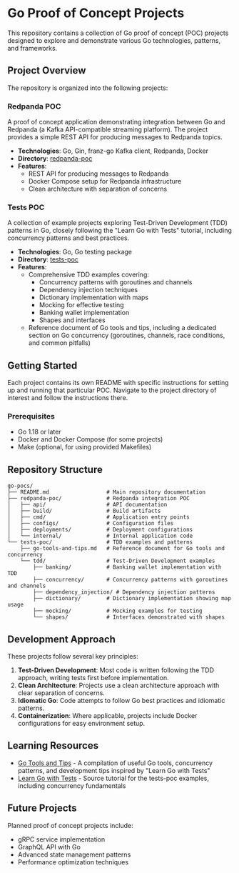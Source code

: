# Go Proof of Concept Projects

This repository contains a collection of Go proof of concept (POC) projects designed to explore and demonstrate various Go technologies, patterns, and frameworks.

## Project Overview

The repository is organized into the following projects:

### Redpanda POC

A proof of concept application demonstrating integration between Go and Redpanda (a Kafka API-compatible streaming platform). The project provides a simple REST API for producing messages to Redpanda topics.

- **Technologies**: Go, Gin, franz-go Kafka client, Redpanda, Docker
- **Directory**: [redpanda-poc](./redpanda-poc)
- **Features**:
  - REST API for producing messages to Redpanda
  - Docker Compose setup for Redpanda infrastructure
  - Clean architecture with separation of concerns

### Tests POC

A collection of example projects exploring Test-Driven Development (TDD) patterns in Go, closely following the "Learn Go with Tests" tutorial, including concurrency patterns and best practices.

- **Technologies**: Go, Go testing package
- **Directory**: [tests-poc](./tests-poc)
- **Features**:
  - Comprehensive TDD examples covering:
    - Concurrency patterns with goroutines and channels
    - Dependency injection techniques
    - Dictionary implementation with maps
    - Mocking for effective testing
    - Banking wallet implementation
    - Shapes and interfaces
  - Reference document of Go tools and tips, including a dedicated section on Go concurrency (goroutines, channels, race conditions, and common pitfalls)

## Getting Started

Each project contains its own README with specific instructions for setting up and running that particular POC. Navigate to the project directory of interest and follow the instructions there.

### Prerequisites

- Go 1.18 or later
- Docker and Docker Compose (for some projects)
- Make (optional, for using provided Makefiles)

## Repository Structure

```
go-pocs/
├── README.md                  # Main repository documentation
├── redpanda-poc/              # Redpanda integration POC
│   ├── api/                   # API documentation
│   ├── build/                 # Build artifacts
│   ├── cmd/                   # Application entry points
│   ├── configs/               # Configuration files
│   ├── deployments/           # Deployment configurations
│   └── internal/              # Internal application code
└── tests-poc/                 # TDD examples and patterns
    ├── go-tools-and-tips.md   # Reference document for Go tools and concurrency
    └── tdd/                   # Test-Driven Development examples
        ├── banking/           # Banking wallet implementation with TDD
        ├── concurrency/       # Concurrency patterns with goroutines and channels
        ├── dependency_injection/ # Dependency injection patterns
        ├── dictionary/        # Dictionary implementation showing map usage
        ├── mocking/           # Mocking examples for testing
        └── shapes/            # Interfaces demonstrated with shapes
```

## Development Approach

These projects follow several key principles:

1. **Test-Driven Development**: Most code is written following the TDD approach, writing tests first before implementation.
2. **Clean Architecture**: Projects use a clean architecture approach with clear separation of concerns.
3. **Idiomatic Go**: Code attempts to follow Go best practices and idiomatic patterns.
4. **Containerization**: Where applicable, projects include Docker configurations for easy environment setup.

## Learning Resources

- [Go Tools and Tips](./tests-poc/go-tools-and-tips.md) - A compilation of useful Go tools, concurrency patterns, and development tips inspired by "Learn Go with Tests"
- [Learn Go with Tests](https://quii.gitbook.io/learn-go-with-tests/) - Source tutorial for the tests-poc examples, including concurrency fundamentals

## Future Projects

Planned proof of concept projects include:

- gRPC service implementation
- GraphQL API with Go
- Advanced state management patterns
- Performance optimization techniques
